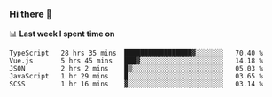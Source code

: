 ### Hi there 👋

<!--
**DBvc/DBvc** is a ✨ _special_ ✨ repository because its `README.md` (this file) appears on your GitHub profile.

Here are some ideas to get you started:

- 🔭 I’m currently working on ...
- 🌱 I’m currently learning ...
- 👯 I’m looking to collaborate on ...
- 🤔 I’m looking for help with ...
- 💬 Ask me about ...
- 📫 How to reach me: ...
- 😄 Pronouns: ...
- ⚡ Fun fact: ...
-->

📊 **Last week I spent time on**
<!--START_SECTION:waka-->
```text
TypeScript   28 hrs 35 mins  █████████████████▓░░░░░░░   70.40 % 
Vue.js       5 hrs 45 mins   ███▓░░░░░░░░░░░░░░░░░░░░░   14.18 % 
JSON         2 hrs 2 mins    █▒░░░░░░░░░░░░░░░░░░░░░░░   05.03 % 
JavaScript   1 hr 29 mins    █░░░░░░░░░░░░░░░░░░░░░░░░   03.65 % 
SCSS         1 hr 16 mins    ▓░░░░░░░░░░░░░░░░░░░░░░░░   03.14 % 
```
<!--END_SECTION:waka-->

